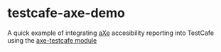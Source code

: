 # testcafe-axe-demo

A quick example of integrating [aXe](https://github.com/helen-dikareva/axe-testcafe) accesibility reporting into TestCafe using the [axe-testcafe module](https://github.com/helen-dikareva/axe-testcafe?tab=readme-ov-file)